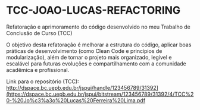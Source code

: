 # TCC-JOAO-LUCAS-REFACTORING
Refatoração e aprimoramento do código desenvolvido no meu Trabalho de Conclusão de Curso (TCC)

O objetivo desta refatoração é melhorar a estrutura do código, aplicar boas práticas de desenvolvimento (como Clean Code e princípios de modularização), além de tornar o projeto mais organizado, legível e escalável para futuras evoluções e compartilhamento com a comunidade acadêmica e profissional.

Link para o repositório (TCC): http://dspace.bc.uepb.edu.br/jspui/handle/123456789/31392](https://dspace.bc.uepb.edu.br/jspui/bitstream/123456789/31392/4/TCC%20-%20Jo%c3%a3o%20Lucas%20Ferreira%20Lima.pdf
